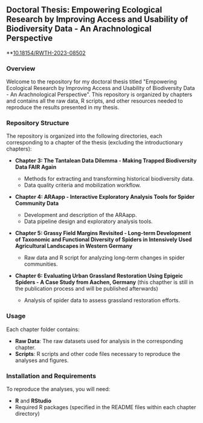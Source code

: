 ## Doctoral Thesis: Empowering Ecological Research by Improving Access and Usability of Biodiversity Data - An Arachnological Perspective

**<a href=https://doi.org/10.18154/RWTH-2023-08502>10.18154/RWTH-2023-08502</a>

### Overview

Welcome to the repository for my doctoral thesis titled "Empowering Ecological Research by Improving Access and Usability of Biodiversity Data - An Arachnological Perspective". This repository is organized by chapters and contains all the raw data, R scripts, and other resources needed to reproduce the results presented in my thesis.

### Repository Structure

The repository is organized into the following directories, each corresponding to a chapter of the thesis (excluding the introductionary chapters):

- **Chapter 3: The Tantalean Data Dilemma - Making Trapped Biodiversity Data FAIR Again**
  - Methods for extracting and transforming historical biodiversity data.
  - Data quality criteria and mobilization workflow.

- **Chapter 4: ARAapp - Interactive Exploratory Analysis Tools for Spider Community Data**
  - Development and description of the ARAapp.
  - Data pipeline design and exploratory analysis tools.

- **Chapter 5: Grassy Field Margins Revisited - Long-term Development of Taxonomic and Functional Diversity of Spiders in Intensively Used Agricultural Landscapes in Western Germany**
  - Raw data and R script for analyzing long-term changes in spider communities.

- **Chapter 6: Evaluating Urban Grassland Restoration Using Epigeic Spiders - A Case Study from Aachen, Germany** (this chapther is still in the publication process and will be published afterwards)
  - Analysis of spider data to assess grassland restoration efforts.

### Usage

Each chapter folder contains:

- **Raw Data**: The raw datasets used for analysis in the corresponding chapter.
- **Scripts**: R scripts and other code files necessary to reproduce the analyses and figures.

### Installation and Requirements

To reproduce the analyses, you will need:

- **R** and **RStudio**
- Required R packages (specified in the README files within each chapter directory)
